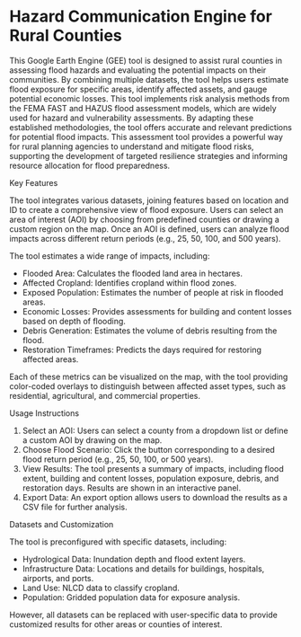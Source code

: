 # Hazard Communication Engine for Rural Counties

This Google Earth Engine (GEE) tool is designed to assist rural counties in assessing flood hazards and evaluating the potential impacts on their communities. By combining multiple datasets, the tool helps users estimate flood exposure for specific areas, identify affected assets, and gauge potential economic losses. This tool implements risk analysis methods from the FEMA FAST and HAZUS flood assessment models, which are widely used for hazard and vulnerability assessments. By adapting these established methodologies, the tool offers accurate and relevant predictions for potential flood impacts. This assessment tool provides a powerful way for rural planning agencies to understand and mitigate flood risks, supporting the development of targeted resilience strategies and informing resource allocation for flood preparedness.

 Key Features

The tool integrates various datasets, joining features based on location and ID to create a comprehensive view of flood exposure. Users can select an area of interest (AOI) by choosing from predefined counties or drawing a custom region on the map. Once an AOI is defined, users can analyze flood impacts across different return periods (e.g., 25, 50, 100, and 500 years). 

The tool estimates a wide range of impacts, including:
- Flooded Area: Calculates the flooded land area in hectares.
- Affected Cropland: Identifies cropland within flood zones.
- Exposed Population: Estimates the number of people at risk in flooded areas.
- Economic Losses: Provides assessments for building and content losses based on depth of flooding.
- Debris Generation: Estimates the volume of debris resulting from the flood.
- Restoration Timeframes: Predicts the days required for restoring affected areas.

Each of these metrics can be visualized on the map, with the tool providing color-coded overlays to distinguish between affected asset types, such as residential, agricultural, and commercial properties.

 Usage Instructions

1. Select an AOI: Users can select a county from a dropdown list or define a custom AOI by drawing on the map.
2. Choose Flood Scenario: Click the button corresponding to a desired flood return period (e.g., 25, 50, 100, or 500 years).
3. View Results: The tool presents a summary of impacts, including flood extent, building and content losses, population exposure, debris, and restoration days. Results are shown in an interactive panel.
4. Export Data: An export option allows users to download the results as a CSV file for further analysis.

 Datasets and Customization

The tool is preconfigured with specific datasets, including:
- Hydrological Data: Inundation depth and flood extent layers.
- Infrastructure Data: Locations and details for buildings, hospitals, airports, and ports.
- Land Use: NLCD data to classify cropland.
- Population: Gridded population data for exposure analysis.

However, all datasets can be replaced with user-specific data to provide customized results for other areas or counties of interest.




